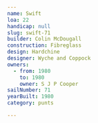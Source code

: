 ```yaml
---
name: Swift
loa: 22
handicap: null
slug: swift-71
builder: Colin McDougall
construction: Fibreglass
design: Hardchine
designer: Wyche and Coppock
owners:
  - from: 1980
    to: 1980
    owner: S J P Cooper
sailNumber: 71
yearBuilt: 1980
category: punts

---
```

